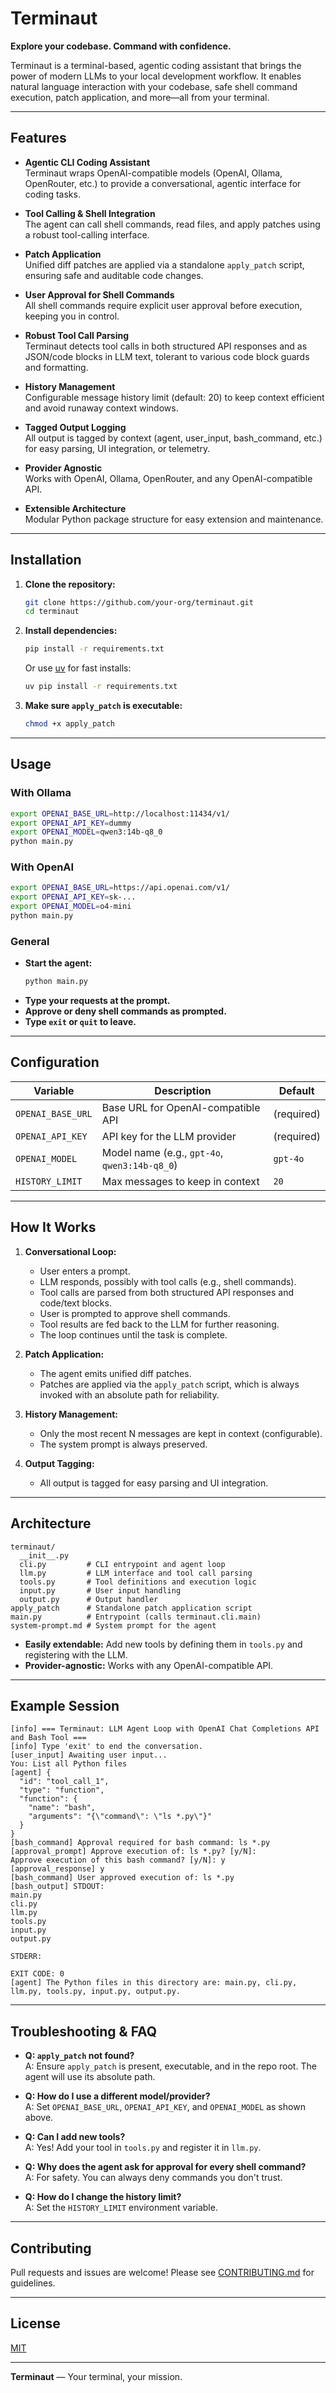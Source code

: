 # Terminaut

**Explore your codebase. Command with confidence.**

Terminaut is a terminal-based, agentic coding assistant that brings the power of modern LLMs to your local development workflow. It enables natural language interaction with your codebase, safe shell command execution, patch application, and more—all from your terminal.

---

## Features

- **Agentic CLI Coding Assistant**  
  Terminaut wraps OpenAI-compatible models (OpenAI, Ollama, OpenRouter, etc.) to provide a conversational, agentic interface for coding tasks.

- **Tool Calling & Shell Integration**  
  The agent can call shell commands, read files, and apply patches using a robust tool-calling interface.

- **Patch Application**  
  Unified diff patches are applied via a standalone `apply_patch` script, ensuring safe and auditable code changes.

- **User Approval for Shell Commands**  
  All shell commands require explicit user approval before execution, keeping you in control.

- **Robust Tool Call Parsing**  
  Terminaut detects tool calls in both structured API responses and as JSON/code blocks in LLM text, tolerant to various code block guards and formatting.

- **History Management**  
  Configurable message history limit (default: 20) to keep context efficient and avoid runaway context windows.

- **Tagged Output Logging**  
  All output is tagged by context (agent, user_input, bash_command, etc.) for easy parsing, UI integration, or telemetry.

- **Provider Agnostic**  
  Works with OpenAI, Ollama, OpenRouter, and any OpenAI-compatible API.

- **Extensible Architecture**  
  Modular Python package structure for easy extension and maintenance.

---

## Installation

1. **Clone the repository:**
   ```bash
   git clone https://github.com/your-org/terminaut.git
   cd terminaut
   ```

2. **Install dependencies:**
   ```bash
   pip install -r requirements.txt
   ```
   Or use [uv](https://github.com/astral-sh/uv) for fast installs:
   ```bash
   uv pip install -r requirements.txt
   ```

3. **Make sure `apply_patch` is executable:**
   ```bash
   chmod +x apply_patch
   ```

---

## Usage

### With Ollama

```bash
export OPENAI_BASE_URL=http://localhost:11434/v1/
export OPENAI_API_KEY=dummy
export OPENAI_MODEL=qwen3:14b-q8_0
python main.py
```

### With OpenAI

```bash
export OPENAI_BASE_URL=https://api.openai.com/v1/
export OPENAI_API_KEY=sk-...
export OPENAI_MODEL=o4-mini
python main.py
```

### General

- **Start the agent:**
  ```bash
  python main.py
  ```
- **Type your requests at the prompt.**
- **Approve or deny shell commands as prompted.**
- **Type `exit` or `quit` to leave.**

---

## Configuration

| Variable           | Description                                      | Default         |
|--------------------|--------------------------------------------------|-----------------|
| `OPENAI_BASE_URL`  | Base URL for OpenAI-compatible API               | (required)      |
| `OPENAI_API_KEY`   | API key for the LLM provider                     | (required)      |
| `OPENAI_MODEL`     | Model name (e.g., `gpt-4o`, `qwen3:14b-q8_0`)    | `gpt-4o`        |
| `HISTORY_LIMIT`    | Max messages to keep in context                  | `20`            |

---

## How It Works

1. **Conversational Loop:**  
   - User enters a prompt.
   - LLM responds, possibly with tool calls (e.g., shell commands).
   - Tool calls are parsed from both structured API responses and code/text blocks.
   - User is prompted to approve shell commands.
   - Tool results are fed back to the LLM for further reasoning.
   - The loop continues until the task is complete.

2. **Patch Application:**  
   - The agent emits unified diff patches.
   - Patches are applied via the `apply_patch` script, which is always invoked with an absolute path for reliability.

3. **History Management:**  
   - Only the most recent N messages are kept in context (configurable).
   - The system prompt is always preserved.

4. **Output Tagging:**  
   - All output is tagged for easy parsing and UI integration.

---

## Architecture

```
terminaut/
  __init__.py
  cli.py         # CLI entrypoint and agent loop
  llm.py         # LLM interface and tool call parsing
  tools.py       # Tool definitions and execution logic
  input.py       # User input handling
  output.py      # Output handler
apply_patch      # Standalone patch application script
main.py          # Entrypoint (calls terminaut.cli.main)
system-prompt.md # System prompt for the agent
```

- **Easily extendable:** Add new tools by defining them in `tools.py` and registering with the LLM.
- **Provider-agnostic:** Works with any OpenAI-compatible API.

---

## Example Session

```
[info] === Terminaut: LLM Agent Loop with OpenAI Chat Completions API and Bash Tool ===
[info] Type 'exit' to end the conversation.
[user_input] Awaiting user input...
You: List all Python files
[agent] {
  "id": "tool_call_1",
  "type": "function",
  "function": {
    "name": "bash",
    "arguments": "{\"command\": \"ls *.py\"}"
  }
}
[bash_command] Approval required for bash command: ls *.py
[approval_prompt] Approve execution of: ls *.py? [y/N]:
Approve execution of this bash command? [y/N]: y
[approval_response] y
[bash_command] User approved execution of: ls *.py
[bash_output] STDOUT:
main.py
cli.py
llm.py
tools.py
input.py
output.py

STDERR:

EXIT CODE: 0
[agent] The Python files in this directory are: main.py, cli.py, llm.py, tools.py, input.py, output.py.
```

---

## Troubleshooting & FAQ

- **Q: `apply_patch` not found?**  
  A: Ensure `apply_patch` is present, executable, and in the repo root. The agent will use its absolute path.

- **Q: How do I use a different model/provider?**  
  A: Set `OPENAI_BASE_URL`, `OPENAI_API_KEY`, and `OPENAI_MODEL` as shown above.

- **Q: Can I add new tools?**  
  A: Yes! Add your tool in `tools.py` and register it in `llm.py`.

- **Q: Why does the agent ask for approval for every shell command?**  
  A: For safety. You can always deny commands you don't trust.

- **Q: How do I change the history limit?**  
  A: Set the `HISTORY_LIMIT` environment variable.

---

## Contributing

Pull requests and issues are welcome! Please see [CONTRIBUTING.md](CONTRIBUTING.md) for guidelines.

---

## License

[MIT](LICENSE)

---

**Terminaut** — Your terminal, your mission.